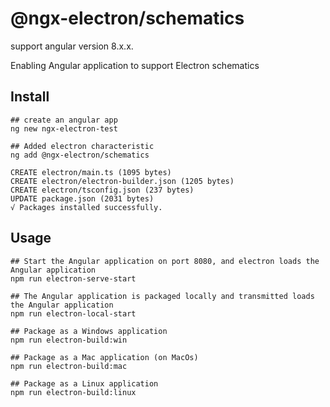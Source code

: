 # @ngx-electron/schematics

support angular version 8.x.x.

Enabling Angular application to support Electron schematics

## Install
```
## create an angular app
ng new ngx-electron-test

## Added electron characteristic
ng add @ngx-electron/schematics

```

```
CREATE electron/main.ts (1095 bytes)
CREATE electron/electron-builder.json (1205 bytes)
CREATE electron/tsconfig.json (237 bytes)
UPDATE package.json (2031 bytes)
√ Packages installed successfully.
```

## Usage

```
## Start the Angular application on port 8080, and electron loads the Angular application
npm run electron-serve-start

## The Angular application is packaged locally and transmitted loads the Angular application
npm run electron-local-start

## Package as a Windows application
npm run electron-build:win

## Package as a Mac application (on MacOs)
npm run electron-build:mac

## Package as a Linux application
npm run electron-build:linux

```
